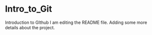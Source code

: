 # Intro_to_Git
Introduction to GIthub
I am editing the README file. Adding some more details about the project.
